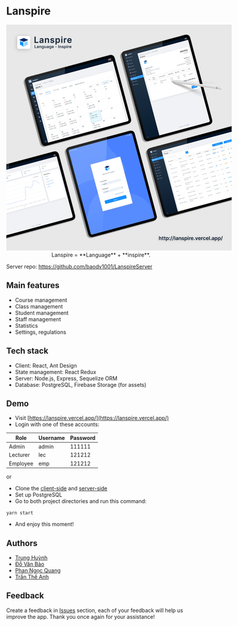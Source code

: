 # Lanspire



<p align="center">
  <img src="https://github.com/akaijs/Lanspire/raw/main/src/assets/images/banner.png" alt="banner" 
  style="max-width: 600px;"/>
  <br>
  Lanspire = **Language** + **inspire**.
</p>
  

Server repo: https://github.com/baodv1001/LanspireServer 

## Main features
- Course management
- Class management
- Student management
- Staff management
- Statistics
- Settings, regulations

## Tech stack 
 - Client: React, Ant Design
 - State management: React Redux
 - Server: Node.js, Express, Sequelize ORM
 - Database: PostgreSQL, Firebase Storage (for assets)

## Demo
- Visit [https://lanspire.vercel.app/](https://lanspire.vercel.app/)
- Login with one of these accounts:

|Role|Username|Password|
|--|--|--|
|Admin| admin|111111
|Lecturer|lec|121212
|Employee|emp|121212

or
- Clone the [client-side](https://github.com/akaijs/Lanspire) and [server-side](https://github.com/baodv1001/LanspireServer)
- Set up PostgreSQL
- Go to both project directories and run this command:
``` shel
yarn start
```
-   And enjoy this moment!

## Authors

- [Trung Huỳnh](https://github.com/akaijs/)
- [Đỗ Văn Bảo](https://github.com/baodv1001/)
- [Phan Ngọc Quang](https://github.com/QuanggPn/)
- [Trần Thế Anh](https://github.com/anhtt2211/)

## Feedback

Create a feedback in [Issues](https://github.com/akaijs/Lanspire/issues) section, each of your feedback will help us improve the app. Thank you once again for your assistance!
